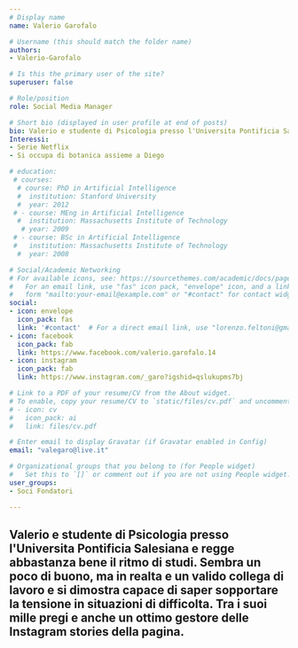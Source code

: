 ```yaml
---
# Display name
name: Valerio Garofalo

# Username (this should match the folder name)
authors:
- Valerio-Garofalo

# Is this the primary user of the site?
superuser: false

# Role/position
role: Social Media Manager

# Short bio (displayed in user profile at end of posts)
bio: Valerio e studente di Psicologia presso l'Universita Pontificia Salesiana e regge abbastanza bene il ritmo di studi. Sembra un poco di buono, ma in realta e un valido collega di lavoro e si dimostra capace di saper sopportare la tensione in situazioni di difficolta. Tra i suoi mille pregi e anche un ottimo gestore delle Instagram stories della pagina.
Interessi:
- Serie Netflix
- Si occupa di botanica assieme a Diego

# education:
 # courses:
  # course: PhD in Artificial Intelligence
  #  institution: Stanford University
  #  year: 2012
 # - course: MEng in Artificial Intelligence
  #  institution: Massachusetts Institute of Technology
   # year: 2009
 # - course: BSc in Artificial Intelligence
 #   institution: Massachusetts Institute of Technology
  #  year: 2008

# Social/Academic Networking
# For available icons, see: https://sourcethemes.com/academic/docs/page-builder/#icons
#   For an email link, use "fas" icon pack, "envelope" icon, and a link in the
#   form "mailto:your-email@example.com" or "#contact" for contact widget.
social:
- icon: envelope
  icon_pack: fas
  link: '#contact'  # For a direct email link, use "lorenzo.feltoni@gmail.com".
- icon: facebook
  icon_pack: fab
  link: https://www.facebook.com/valerio.garofalo.14
- icon: instagram
  icon_pack: fab
  link: https://www.instagram.com/_garo?igshid=qslukupms7bj

# Link to a PDF of your resume/CV from the About widget.
# To enable, copy your resume/CV to `static/files/cv.pdf` and uncomment the lines below.
# - icon: cv
#   icon_pack: ai
#   link: files/cv.pdf

# Enter email to display Gravatar (if Gravatar enabled in Config)
email: "valegaro@live.it"

# Organizational groups that you belong to (for People widget)
#   Set this to `[]` or comment out if you are not using People widget.
user_groups:
- Soci Fondatori

---
```

Valerio e studente di Psicologia presso l'Universita Pontificia Salesiana e regge abbastanza bene il ritmo di studi. Sembra un poco di buono, ma in realta e un valido collega di lavoro e si dimostra capace di saper sopportare la tensione in situazioni di difficolta. Tra i suoi mille pregi e anche un ottimo gestore delle Instagram stories della pagina.
---
